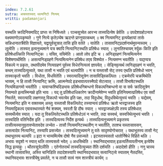 ```yaml
---
index: 7.2.61
sutra: अचस्तास्वत्‌ थल्यनिटो नित्यम्
vritti: padamanjari
---
```


  यस्थलि क्रादिनियमादिट् प्राप्तः स निषिध्यते ।  पञ्चसूत्र्येत आरभ्य तास्वदित्येष डेर्वतिः ॥  उपदेशग्रहोऽप्यत्र वक्ष्यमाणोऽपकृष्यते ।  गुणे नित्ये कृतेऽप्येष ऋदन्ते प्राप्नुयात्कथम् ॥  क्व नित्यमनिट् इत्यपेक्षायां तासेः सन्निधानातत्रैवेति विज्ञायते, यद्वापूर्वसूत्रात् तासि इति वर्तते । यातेति । तासावनिट्प्रदर्शनार्थमुपन्यस्तम् ।  लूत्वेति । तास्वत् इत्यनुच्यमाने यत्र क्वापि नित्यानिटस्थलि प्रतिषेधः स्यात् । लुनातिश्चायम् र्श्युकः किति इति प्रतिषेधात्किति नित्यानिट्कः । ययिव, ययिमेति । आतो लोप इटि च । अनिड्ग्रहणं नित्यमित्यनेन विशेषणार्थमिति । असत्यनिड्ग्रहणे नित्यमित्यनेन प्रतिषेध तएव विश्ष्येत - नित्यमण्न भवतीति । यद्यप्यत्र विकल्पे न प्रकृतः, तथापीदमेव नित्यग्रहणं पूर्वस्व विधेरनित्यत्वं ज्ञापयेत् । सेड्निवृत्यर्थ त्वनिड्ग्रहणं न भवति, कथम् तास्वदित्युच्यते, यथा तासौ न भवति एवं थल्यपीति । न च यस्तासौ सेट् तस्य  एथलि प्रतिषेधो भवन् तास्वत्कृतो भवति । विधोता, विधवितेति । स्वरत्यादिसूत्रेण तासाविड्विकल्पितः ।  एक्रमेरपि चक्रमिथेति भाव्यम्, न हि तासौ नित्यानिट् क्रमिः, आत्मनेपदे इडभावात्परस्मैपदे सेटत्वात् । तासौ विभाषेटस्थलि नित्यमिडागमो भवतीति । यावान्कश्चिदिडभावः प्रतिषेधनिबन्धनो विकल्पनिबन्धनो वा स सर्वः क्रादिसूत्रेण नियम्यते इत्यस्मिन्पक्षे इति भावः । यद् तु प्रतिषेधाधिकारेण क्रादीनामेवेण्न भवति इतिनियमात्प्रतिषेध एव सर्वो निवर्तते, स्वरत्यादि लक्षणस्तु विकल्पो भवत्येव इति पक्षः, तदा विदुधोथ, विदुधविथेत्युभयं भवति । यद्येवम्, नित्यमनिट इति न वक्तव्यम् अस्तुः यस्तासौ विकल्पितेट् तस्याप्ययं प्रतिषेधः ऋतो भारद्वाजस्य इति नियमाद्विकल्प एवावस्थास्यते नैवं शक्यम्, स्वरतौ हि दौषः स्यात् । भारद्वाजपक्षेऽपि तस्य प्रतिषेधात् सस्वर्थेत्येव स्यात् । यदा तु विकल्पितेटस्थलि प्रतिषेधोऽयं न भवति, तदा सस्वर्थ, सस्वरिथेत्युभयं भवति ।  तास्वदिति वतिनिर्देश इति । तास्वदित्यस्य निर्देश इत्यर्थः । तास्वदित्यनुच्यमाने प्रकृतस्य तासीत्यस्यानुवृतावप्येतावदेव लभ्येत - तासौ नित्यमनिटस्थलीण् न भवतीति, ततश्च यस्तासावसन, असत्वादेव नित्यानिट्, तस्यापि प्रसज्येत ।  तास्वदित्युच्यमाने तु वतेः सादृश्योगोचरात् ।  यथाभूतस्य तासौ नेट् तथाभूतस्य थल्यपि ॥  इटा न भाव्यमित्येष दोषो नैव प्रसज्यते ।  इटस्तास्यसतो धातोर्निषेधे विहिते थलि ।  अभावः सदृशो न स्यात् थलि तास्यसतो भवेत् ॥  अधसिथेति । स्थानिवद्भावात् इडत्यर्तिव्ययतीनाम् इत्येवैष सिद्ध इत्याहुः । थौतरसूत्रेऽपीति । एतेनोतरार्थं तास्वदित्युच्यत तैति दर्शयति । अदादेशो हीति । ननु चास्य स्थानी तासावस्ति, अस्ति चानिडिति तदादेशस्यापि स्थानिवद्भावात् सत्वानिट्त्वे स्याताम् नैतदस्ति, स्थानिवद्भावः शास्त्रीयेषु प्रवर्तते, न च तासौ सत्वं नाम शास्त्रीयं कार्यम् ॥